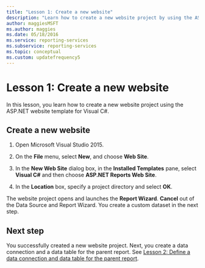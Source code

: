 ```yaml
---
title: "Lesson 1: Create a new website"
description: "Learn how to create a new website project by using the ASP.NET website template for Visual C#."
author: maggiesMSFT
ms.author: maggies
ms.date: 05/18/2016
ms.service: reporting-services
ms.subservice: reporting-services
ms.topic: conceptual
ms.custom: updatefrequency5
---
```

# Lesson 1: Create a new website
In this lesson, you learn how to create a new website project using the ASP.NET website template for Visual C#.  
  
## Create a new website  
  
1.  Open Microsoft Visual Studio 2015.  
  
2.  On the **File** menu, select **New**, and choose **Web Site**.  
  
3.  In the **New Web Site** dialog box, in the **Installed Templates** pane, select **Visual C#** and then choose **ASP.NET Reports Web Site**.  
  
4.  In the **Location** box, specify a project directory and select **OK**.  
  
The website project opens and launches the **Report Wizard**. **Cancel** out of the Data Source and Report Wizard. You create a custom dataset in the next step.  
  
## Next step

You successfully created a new website project. Next, you create a data connection and a data table for the parent report. See [Lesson 2: Define a data connection and data table for the parent report](../reporting-services/lesson-2-define-a-data-connection-and-data-table-for-parent-report.md).
